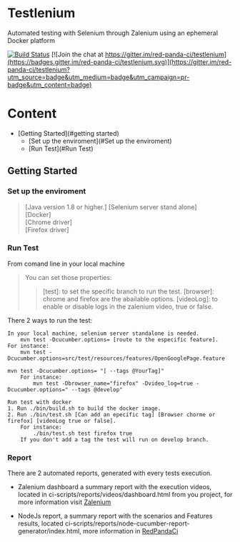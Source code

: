 # Testlenium

Automated testing with Selenium through Zalenium using an ephemeral Docker platform

[![Build Status](http://jenkins.redpandaci.com/buildStatus/icon?job=red-panda-ci/testlenium/develop)](https://jenkins.redpandaci.com/job/red-panda-ci/job/testlenium/job/develop/) [![Join the chat at https://gitter.im/red-panda-ci/testlenium](https://badges.gitter.im/red-panda-ci/testlenium.svg)](https://gitter.im/red-panda-ci/testlenium?utm_source=badge&utm_medium=badge&utm_campaign=pr-badge&utm_content=badge)

# Content #
* [Getting Started](#getting started)
   * [Set up the enviroment](#Set up the enviroment)
   * [Run Test](#Run Test)
    
## Getting Started 
### Set up the enviroment
>[Java version 1.8 or higher.] 
>[Selenium server stand alone]  
>[Docker]  
>[Chrome driver]  
>[Firefox driver]   
    
### Run Test
From comand line in your local machine  
>You can set those properties:  
>>[test]: to set the specific branch to run the test. 
>>[browser]: chrome and firefox are the abailable options. 
>>[videoLog]: to enable or disable logs in the zalenium video, true or false. 
                
There 2 ways to run the test:   

    In your local machine, selenium server standalone is needed. 
        mvn test -Dcucumber.options= [route to the especific feature].  
    For instance: 
        mvn test -Dcucumber.options=src/test/resources/features/OpenGooglePage.feature    
    
    mvn test -Dcucumber.options= "[ --tags @YourTag]" 
        For instance: 
            mvn test -Dbrowser_name="firefox" -Dvideo_log=true -Dcucumber.options=" --tags @develop" 
            
    Run test with docker 
    1. Run ./bin/build.sh to build the docker image.  
    2. Run ./bin/test.sh [Can add an epecific tag] [Browser chorme or firefox] [videoLog true or false]. 
        For instance: 
            ./bin/test.sh test firefox true 
        If you don't add a tag the test will run on develop branch.  
                         
### Report
There are 2 automated reports, generated with every tests execution.
 
 *   Zalenium dashboard a summary report with the execution videos, located in ci-scripts/reports/videos/dashboard.html from you project, 
    for more information visit [Zalenium](https://github.com/zalando/zalenium)
    
 *   NodeJs report, a summary report with the scenarios and Features results, located ci-scripts/reports/node-cucumber-report-generator/index.html, 
    more information in [RedPandaCi](https://github.com/red-panda-ci/node-cucumber-report-generator)
    

